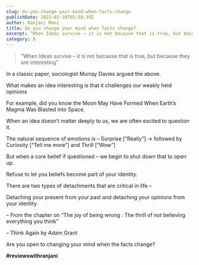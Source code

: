 ```yaml
---
slug: do-you-change-your-mind-when-facts-change
publishDate: 2021-02-18T05:58:39Z
author: Ranjani Mani
title: Do you change your mind when facts change? 
excerpt: “When Ideas survive – it is not because that is true, but because they are interesting” In a classic paper, sociologist Murray Davies argued the above. What makes an idea interesting is that it challenges our weakly held opinions For example, did you know the Moon May Have Formed When Earth’s Magma Was Blasted into  ... 
category: 8
---
```


> “When Ideas survive – it is not because that is true, but because they are interesting”

In a classic paper, sociologist Murray Davies argued the above.

What makes an idea interesting is that it challenges our weakly held opinions

For example, did you know the Moon May Have Formed When Earth’s Magma Was Blasted into Space.

When an idea doesn’t matter deeply to us, we are often excited to question it.

The natural sequence of emotions is – Surprise \[“Really”\] -> followed by Curiosity \[“Tell me more”\] and Thrill \[“Wow”\]

But when a core belief if questioned – we begin to shut down that to open up.

Refuse to let you beliefs become part of your identity.

There are two types of detachments that are critical in life –

Detaching your present from your past and detaching your opinions from your identity

– From the chapter on “The joy of being wrong : The thrill of not believing everything you think”

– Think Again by Adam Grant

Are you open to changing your mind when the facts change?

**#reviewswithranjani**